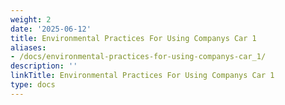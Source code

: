 ```yaml
---
weight: 2
date: '2025-06-12'
title: Environmental Practices For Using Companys Car 1
aliases:
- /docs/environmental-practices-for-using-companys-car_1/
description: ''
linkTitle: Environmental Practices For Using Companys Car 1
type: docs
---
```


